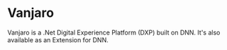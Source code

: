 # Vanjaro
Vanjaro is a .Net Digital Experience Platform (DXP) built on DNN. It's also available as an Extension for DNN. 
